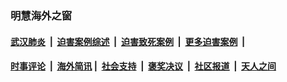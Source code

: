 
### 明慧海外之窗

####  [武汉肺炎](indexes/365.md?t=05021801) &nbsp;|&nbsp;  [迫害案例综述](indexes/328.md?t=05021801) &nbsp;|&nbsp; [迫害致死案例](indexes/277.md?t=05021801)  &nbsp;|&nbsp; [更多迫害案例](indexes/81.md?t=05021801)  &nbsp;|&nbsp; 
####  [时事评论](indexes/19.md?t=05021801) &nbsp;|&nbsp; [海外简讯](indexes/245.md?t=05021801)&nbsp;|&nbsp;  [社会支持](indexes/140.md?t=05021801) &nbsp;|&nbsp; [褒奖决议](indexes/282.md?t=05021801) &nbsp;|&nbsp; [社区报道](indexes/91.md?t=05021801)  &nbsp;|&nbsp; [天人之间](indexes/78.md?t=05021801) 

